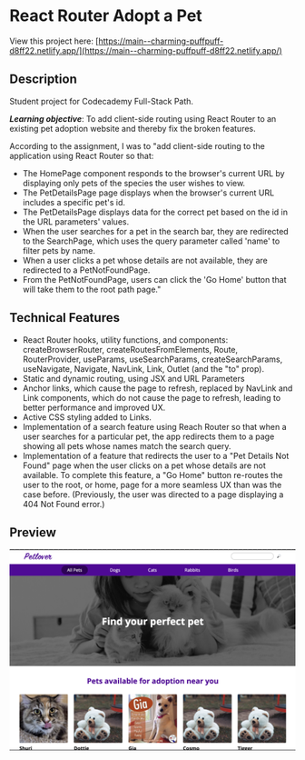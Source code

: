 # React Router Adopt a Pet

View this project here: [https://main--charming-puffpuff-d8ff22.netlify.app/](https://main--charming-puffpuff-d8ff22.netlify.app/)

## Description

Student project for Codecademy Full-Stack Path.

**_Learning objective_**: To add client-side routing using React Router to an existing pet adoption website and thereby fix the broken features.

According to the assignment, I was to "add client-side routing to the application using React Router so that:

- The HomePage component responds to the browser's current URL by displaying only pets of the species the user wishes to view.
- The PetDetailsPage page displays when the browser's current URL includes a specific pet's id.
- The PetDetailsPage displays data for the correct pet based on the id in the URL parameters' values.
- When the user searches for a pet in the search bar, they are redirected to the SearchPage, which uses the query parameter called 'name' to filter pets by name.
- When a user clicks a pet whose details are not available, they are redirected to a PetNotFoundPage.
- From the PetNotFoundPage, users can click the 'Go Home' button that will take them to the root path page."

## Technical Features

- React Router hooks, utility functions, and components: createBrowserRouter, createRoutesFromElements, Route, RouterProvider, useParams, useSearchParams, createSearchParams, useNavigate, Navigate, NavLink, Link, Outlet (and the "to" prop).
- Static and dynamic routing, using JSX and URL Parameters
- Anchor links, which cause the page to refresh, replaced by NavLink and Link components, which do not cause the page to refresh, leading to better performance and improved UX.
- Active CSS styling added to Links.
- Implementation of a search feature using Reach Router so that when a user searches for a particular pet, the app redirects them to a page showing all pets whose names match the search query.
- Implementation of a feature that redirects the user to a "Pet Details Not Found" page when the user clicks on a pet whose details are not available. To complete this feature, a "Go Home" button re-routes the user to the root, or home, page for a more seamless UX than was the case before. (Previously, the user was directed to a page displaying a 404 Not Found error.)

## Preview

![React-Router-Adopt-a-Pet-Preview](./public/adopt-a-pet-preview.png)
